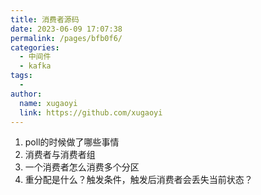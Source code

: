 ```yaml
---
title: 消费者源码
date: 2023-06-09 17:07:38
permalink: /pages/bfb0f6/
categories:
  - 中间件
  - kafka
tags:
  - 
author: 
  name: xugaoyi
  link: https://github.com/xugaoyi
---
```

1. poll的时候做了哪些事情
2. 消费者与消费者组
3. 一个消费者怎么消费多个分区
4. 重分配是什么？触发条件，触发后消费者会丢失当前状态？

